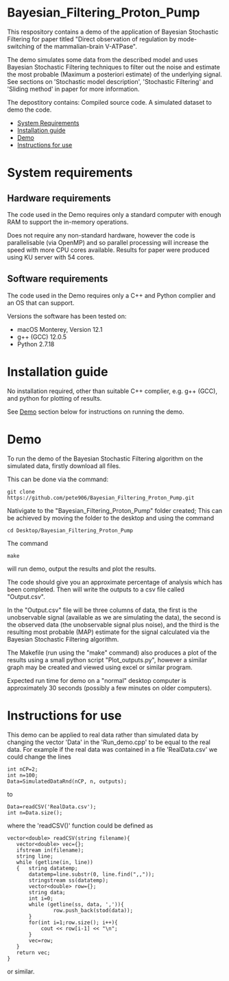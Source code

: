 # Bayesian_Filtering_Proton_Pump
This respository contains a demo of the application of Bayesian Stochastic Filtering for paper titled "Direct observation of regulation by mode-switching of the mammalian-brain V-ATPase".

The demo simulates some data from the described model and uses Bayesian Stochastic Filtering techniques to filter out the noise and estimate the most probable (Maximum a posteriori estimate) of the underlying signal. See sections on 'Stochastic model description', 'Stochastic Filtering' and 'Sliding method' in paper for more information.

The depostitory contains:
 Compiled source code.
 A simulated dataset to demo the code.

- [System Requirements](#system-requirements)
- [Installation guide](#installation-guide)
- [Demo](#demo)
- [Instructions for use](#instructions-for-use)

# System requirements
  
 ## Hardware requirements
  The code used in the Demo requires only a standard computer with enough RAM to support the in-memory operations.

  Does not require any non-standard hardware, however the code is parallelisable (via OpenMP) and so parallel processing will increase the speed with more CPU cores available. Results for paper were produced using KU server with 54 cores.
 
 ## Software requirements
  The code used in the Demo requires only a C++ and Python complier and an OS that can support. 
  
  Versions the software has been tested on:
  
  + macOS Monterey, Version 12.1
  + g++ (GCC) 12.0.5
  + Python 2.7.18

# Installation guide

  No installation required, other than suitable C++ complier, e.g. g++ (GCC), and python for plotting of results.
  
  See [Demo](#demo) section below for instructions on running the demo.

# Demo

  To run the demo of the Bayesian Stochastic Filtering algorithm on the simulated data, firstly download all files. 
  
  This can be done via the command:
  ```
  git clone https://github.com/pete906/Bayesian_Filtering_Proton_Pump.git
  ```
  Nativigate to the "Bayesian_Filtering_Proton_Pump" folder created; This can be achieved by moving the folder to the desktop and using the command 
  ```
  cd Desktop/Bayesian_Filtering_Proton_Pump
  ```
  The command 
  ```
  make
  ```
  will run demo, output the results and plot the results.
  

  The code should give you an approximate percentage of analysis which has been completed. Then will write the outputs to a csv file called "Output.csv".
  
  In the "Output.csv" file will be three columns of data, the first is the unobservable signal (available as we are simulating the data), the second is the observed data (the unobservable signal plus noise), and the third is the resulting most probable (MAP) estimate for the signal calculated via the Bayesian Stochastic Filtering algorithm. 
 
  The Makefile (run using the "make" command) also produces a plot of the results using a small python script "Plot_outputs.py", however a similar graph may be created and viewed using excel or similar program.

  Expected run time for demo on a "normal" desktop computer is approximately 30 seconds (possibly a few minutes on older computers).
  
  # Instructions for use
  
  This demo can be applied to real data rather than simulated data by changing the vector 'Data' in the 'Run_demo.cpp' to be equal to the real data. For example if the real data was contained in a file 'RealData.csv' we could change the lines 
 ```
 int nCP=2;
 int n=100;
 Data=SimulatedDataRnd(nCP, n, outputs);
 ```
 to 
 ```
 Data=readCSV('RealData.csv');
 int n=Data.size();
 ```
 where the 'readCSV()' function could be defined as 
 ```
 vector<double> readCSV(string filename){
    vector<double> vec={};
    ifstream in(filename);
    string line;
    while (getline(in, line))                   
    {   string datatemp;
        datatemp=line.substr(0, line.find(",,"));
        stringstream ss(datatemp);
        vector<double> row={};
        string data;
        int i=0;
        while (getline(ss, data, ',')){       
                row.push_back(stod(data));      
        }
        for(int i=1;row.size(); i++){
            cout << row[i-1] << "\n";
        }
        vec=row;
    }
    return vec;
}
 ```
 or similar.
  
